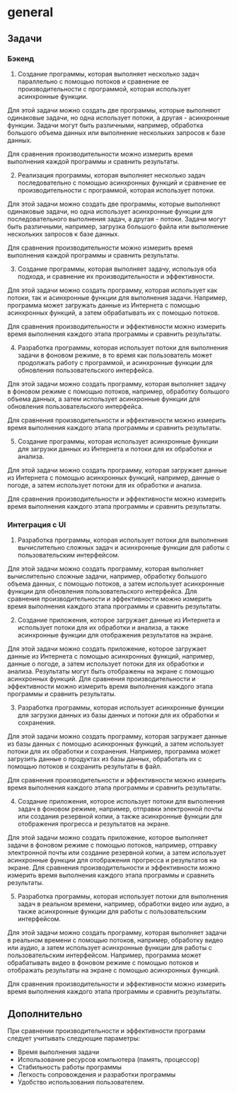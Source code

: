 # general

## Задачи 

### Бэкенд

1. Создание программы, которая выполняет несколько задач параллельно с помощью потоков и сравнение ее производительности с программой, которая использует асинхронные функции.

Для этой задачи можно создать две программы, которые выполняют одинаковые задачи, но одна использует потоки, а другая - асинхронные функции. 
Задачи могут быть различными, например, обработка большого объема данных или выполнение нескольких запросов к базе данных. 

Для сравнения производительности можно измерить время выполнения каждой программы и сравнить результаты.

2. Реализация программы, которая выполняет несколько задач последовательно с помощью асинхронных функций и сравнение ее производительности с программой, которая использует потоки.

Для этой задачи можно создать две программы, которые выполняют одинаковые задачи, но одна использует асинхронные функции для последовательного выполнения задач, а другая - потоки.
Задачи могут быть различными, например, загрузка большого файла или выполнение нескольких запросов к базе данных. 
 
Для сравнения производительности можно измерить время выполнения каждой программы и сравнить результаты.

3. Создание программы, которая выполняет задачу, используя оба подхода, и сравнение их производительности и эффективности.

Для этой задачи можно создать программу, которая использует как потоки, так и асинхронные функции для выполнения задачи. 
Например, программа может загружать данные из Интернета с помощью асинхронных функций, а затем обрабатывать их с помощью потоков. 

Для сравнения производительности и эффективности можно измерить время выполнения каждого этапа программы и сравнить результаты.

4. Разработка программы, которая использует потоки для выполнения задачи в фоновом режиме, в то время как пользователь может продолжать работу с программой, и асинхронные функции для обновления пользовательского интерфейса.

Для этой задачи можно создать программу, которая выполняет задачу в фоновом режиме с помощью потоков, например, обработку большого объема данных, а затем использует асинхронные функции для обновления пользовательского интерфейса. 

Для сравнения производительности и эффективности можно измерить время выполнения каждого этапа программы и сравнить результаты.

5. Создание программы, которая использует асинхронные функции для загрузки данных из Интернета и потоки для их обработки и анализа.

Для этой задачи можно создать программу, которая загружает данные из Интернета с помощью асинхронных функций, например, данные о погоде, а затем использует потоки для их обработки и анализа. 

Для сравнения производительности и эффективности можно измерить время выполнения каждого этапа программы и сравнить результаты.

### Интеграция с UI

1. Разработка программы, которая использует потоки для выполнения вычислительно сложных задач и асинхронные функции для работы с пользовательским интерфейсом.

Для этой задачи можно создать программу, которая выполняет вычислительно сложные задачи, например, обработку большого объема данных, с помощью потоков, а затем использует асинхронные функции для обновления пользовательского интерфейса. 
Для сравнения производительности и эффективности можно измерить время выполнения каждого этапа программы и сравнить результаты.

2. Создание приложения, которое загружает данные из Интернета и использует потоки для их обработки и анализа, а также асинхронные функции для отображения результатов на экране.

Для этой задачи можно создать приложение, которое загружает данные из Интернета с помощью асинхронных функций, например, данные о погоде, а затем использует потоки для их обработки и анализа. 
Результаты могут быть отображены на экране с помощью асинхронных функций. Для сравнения производительности и эффективности можно измерить время выполнения каждого этапа программы и сравнить результаты.

3. Разработка программы, которая использует асинхронные функции для загрузки данных из базы данных и потоки для их обработки и сохранения.

Для этой задачи можно создать программу, которая загружает данные из базы данных с помощью асинхронных функций, а затем использует потоки для их обработки и сохранения. 
Например, программа может загрузить данные о продуктах из базы данных, обработать их с помощью потоков и сохранить результаты в файл. 

Для сравнения производительности и эффективности можно измерить время выполнения каждого этапа программы и сравнить результаты.

4. Создание приложения, которое использует потоки для выполнения задач в фоновом режиме, например, отправки электронной почты или создания резервной копии, а также асинхронные функции для отображения прогресса и результатов на экране.

Для этой задачи можно создать приложение, которое выполняет задачи в фоновом режиме с помощью потоков, например, отправку электронной почты или создание резервной копии, а затем использует асинхронные функции для отображения прогресса и результатов на экране. 
Для сравнения производительности и эффективности можно измерить время выполнения каждого этапа программы и сравнить результаты.

5. Разработка программы, которая использует потоки для выполнения задач в реальном времени, например, обработки видео или аудио, а также асинхронные функции для работы с пользовательским интерфейсом.

Для этой задачи можно создать программу, которая выполняет задачи в реальном времени с помощью потоков, например, обработку видео или аудио, а затем использует асинхронные функции для работы с пользовательским интерфейсом. 
Например, программа может обрабатывать видео в фоновом режиме с помощью потоков и отображать результаты на экране с помощью асинхронных функций. 

Для сравнения производительности и эффективности можно измерить время выполнения каждого этапа программы и сравнить результаты.

## Дополнительно

При сравнении производительности и эффективности программ следует учитывать следующие параметры:
- Время выполнения задачи
- Использование ресурсов компьютера (память, процессор)
- Стабильность работы программы
- Легкость сопровождения и разработки программы
- Удобство использования пользователем.
